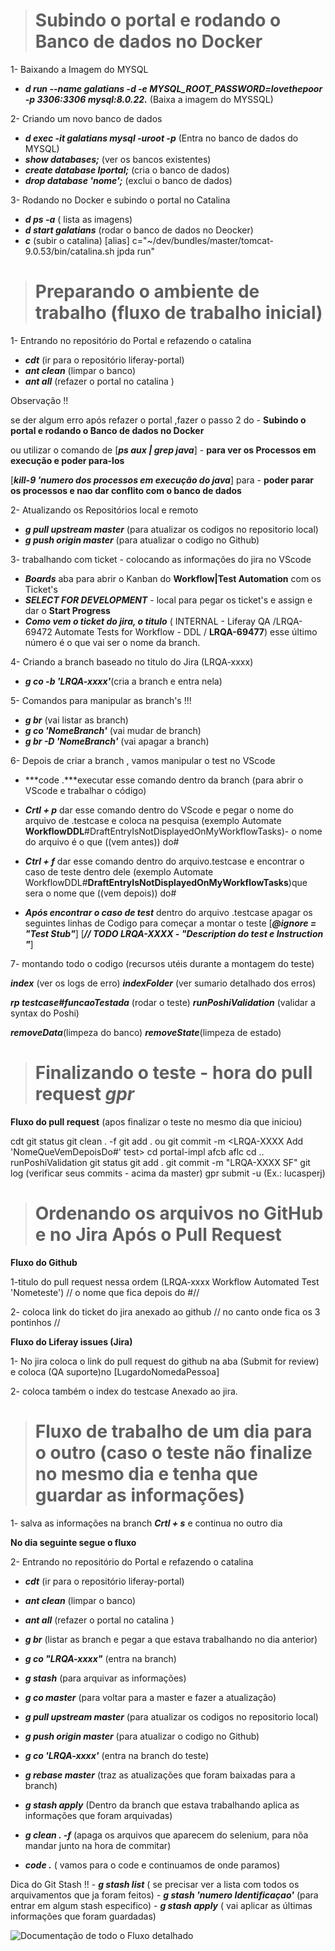 > # Subindo o portal e rodando o Banco de dados no Docker

1- Baixando a Imagem do MYSQL
- ***d run --name galatians -d -e MYSQL_ROOT_PASSWORD=lovethepoor -p 3306:3306 mysql:8.0.22.*** (Baixa a imagem do MYSSQL)

2- Criando um novo banco de dados 
- ***d exec -it galatians mysql -uroot -p*** (Entra no banco de dados do MYSQL)
- ***show databases;*** (ver os bancos existentes)
- ***create database lportal;*** (cria o banco de dados)
- ***drop database 'nome';*** (exclui o banco de dados)

3- Rodando no Docker e subindo o portal no Catalina 
- ***d ps -a*** ( lista as imagens)
- ***d start galatians*** (rodar o banco de dados no Deocker)
- ***c*** (subir o catalina) [alias] c="~/dev/bundles/master/tomcat-9.0.53/bin/catalina.sh jpda run"

> # Preparando o ambiente de trabalho (fluxo de trabalho inicial)

1- Entrando no repositório do Portal e refazendo o catalina
- ***cdt*** (ir para o repositório liferay-portal)
- ***ant clean*** (limpar o banco)
- ***ant all*** (refazer o portal no catalina )

Observação !!

se der algum erro após refazer o portal ,fazer o passo 2 do - **Subindo o portal e rodando o Banco de dados no Docker**

ou utilizar o comando de [***ps aux | grep java***] - **para ver os Processos em execução e poder para-los** 

[***kill-9 'numero dos processos em execução do java***] para - **poder parar os processos e nao dar conflito com o banco de dados**

2- Atualizando os Repositórios local e remoto

- ***g pull upstream master*** (para atualizar os codigos no repositorio local)
- ***g push origin master*** (para atualizar o codigo no Github)

3- trabalhando com ticket - colocando as informações do jira no VScode

- ***Boards*** aba para abrir o Kanban do **Workflow|Test Automation** com os Ticket's
- ***SELECT FOR DEVELOPMENT*** - local para pegar os ticket's e assign e dar o **Start Progress**
- ***Como vem o ticket do jira, o titulo*** ( INTERNAL - Liferay QA /LRQA-69472 Automate Tests for Workflow - DDL / **LRQA-69477**) esse último número é o que vai ser o nome da branch.

4- Criando a branch baseado no  titulo do Jira (LRQA-xxxx)

- ***g co -b 'LRQA-xxxx'***(cria a branch e entra nela) 

5- Comandos para manipular as branch's !!!

- ***g br*** (vai listar as branch)
- ***g co 'NomeBranch'*** (vai mudar de branch)
- ***g br -D 'NomeBranch'*** (vai apagar a branch)

6- Depois de criar a branch , vamos manipular o test no VScode

- ***code .***executar esse comando dentro da branch (para abrir o VScode e trabalhar o código)

- ***Crtl + p*** dar esse comando dentro do VScode e  pegar o nome do arquivo de .testcase e coloca na pesquisa 
(exemplo Automate **WorkflowDDL**#DraftEntryIsNotDisplayedOnMyWorkflowTasks)- o nome do arquivo é o que ((vem antes)) do#

- ***Ctrl + f*** dar esse comando dentro do arquivo.testcase e encontrar o caso de teste dentro dele
(exemplo Automate WorkflowDDL#**DraftEntryIsNotDisplayedOnMyWorkflowTasks**)que sera o nome que ((vem depois)) do#

- ***Após encontrar o caso de test*** dentro do arquivo .testcase apagar os seguintes linhas de Codigo para começar a montar o teste 
[***@ignore = "Test Stub"***]
[***// TODO LRQA-XXXX  - "Description do test e Instruction "***]

7- montando  todo o codigo (recursos utéis durante a montagem do teste)

***index*** (ver os logs de erro)
***indexFolder*** (ver  sumario detalhado dos erros)

***rp testcase#funcaoTestada*** (rodar o teste)
***runPoshiValidation*** (validar a syntax do Poshi)

***removeData***(limpeza do banco)
***removeState***(limpeza de estado)

># Finalizando o teste - hora do pull request ***gpr***

**Fluxo do pull request** (apos finalizar o teste no mesmo dia que iniciou)

cdt
git status
git clean . -f 
git add . ou <file>
git  commit -m <LRQA-XXXX Add 'NomeQueVemDepoisDo#' test>
cd portal-impl
afcb
aflc
cd ..
runPoshiValidation 
git status
git add . <file>
git commit -m "LRQA-XXXX SF"
git log (verificar seus commits - acima da master)
gpr submit -u <id> (Ex.: lucasperj)

> # Ordenando os arquivos no GitHub e no Jira Após o Pull Request 

**Fluxo do Github**

1-titulo do pull request nessa ordem 
(LRQA-xxxx Workflow Automated Test 'Nometeste') // o nome que fica depois do #//

2- coloca link do ticket do jira anexado ao github // no canto onde fica os 3 pontinhos //

**Fluxo do Liferay issues (Jira)**

1- No jira coloca o link do pull request do github na aba (Submit for review) e coloca (QA suporte)no [LugardoNomedaPessoa]

2- coloca também o index do testcase Anexado ao jira.

># Fluxo de trabalho de um dia para o outro (caso o teste não finalize no mesmo dia e tenha que guardar as informações)

1- salva as informações na branch ***Crtl + s*** e continua no outro dia 

**No dia seguinte segue o fluxo**

2- Entrando no repositório do Portal e refazendo o catalina

- ***cdt*** (ir para o repositório liferay-portal)
- ***ant clean*** (limpar o banco)
- ***ant all*** (refazer o portal no catalina )

- ***g br*** (listar as branch e pegar a que estava trabalhando no dia anterior)
- ***g co "LRQA-xxxx"*** (entra na branch)
- ***g stash*** (para arquivar as informações)

- ***g co master*** (para voltar para a master e fazer a atualização)
- ***g pull upstream master*** (para atualizar os codigos no repositorio local)
- ***g push origin master*** (para atualizar o codigo no Github)


- ***g co 'LRQA-xxxx'*** (entra na branch do teste)
- ***g rebase master*** (traz as atualizações que foram baixadas para a branch)
- ***g stash apply*** (Dentro da branch que estava trabalhando aplica as informações que foram arquivadas)

- ***g clean . -f*** (apaga os arquivos que aparecem do selenium, para nõa mandar junto na hora de commitar)
- ***code .*** ( vamos para o code e continuamos de onde paramos)

Dica do Git Stash !!
    - ***g stash list*** ( se precisar ver a lista com todos os arquivamentos que ja foram feitos)
    - ***g stash 'numero Identificaçao'*** (para entrar em algum stash especifico)
    - ***g stash apply*** ( vai aplicar as últimas informações que foram guardadas)

![Documentação de todo o Fluxo detalhado](https://liferay.atlassian.net/wiki/spaces/ENGWORKFLOW/pages/1595212576/Workflow+Automation+Guide#Workflow-Tests-Overview)